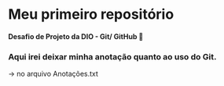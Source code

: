 # Meu primeiro repositório
#### Desafio de Projeto da DIO - Git/ GitHub 🚀

### Aqui irei deixar minha anotação quanto ao uso do Git.

-> no arquivo Anotações.txt
